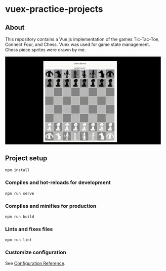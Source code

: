 # vuex-practice-projects

## About
This repository contains a Vue.js implementation of the games Tic-Tac-Toe, Connect Four, and Chess.
Vuex was used for game state management. Chess piece sprites were drawn by me.

<img src="https://raw.githubusercontent.com/kenfzhang/vuex-practice-projects/main/sample.gif" alt="drawing" width="640"/>

## Project setup
```
npm install
```

### Compiles and hot-reloads for development
```
npm run serve
```

### Compiles and minifies for production
```
npm run build
```

### Lints and fixes files
```
npm run lint
```

### Customize configuration
See [Configuration Reference](https://cli.vuejs.org/config/).
